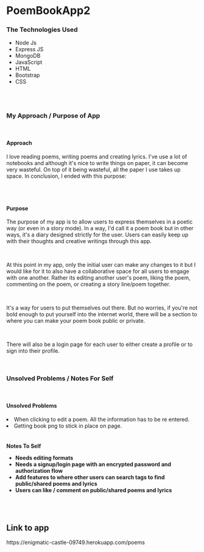 # PoemBookApp2

<h3>The Technologies Used</h3>
<ul>
<li>Node Js</li>
<li>Express JS</li>
<li>MongoDB</li>
<li>JavaScript</li>
<li>HTML</li>
<li>Bootstrap</li>
<li>CSS</li>
</ul>

<br>
<br>

<h3>My Approach / Purpose of App</h3>
<br>
<h4>Approach</h4>
<p>
I love reading poems, writing poems and creating lyrics. I've use a lot of notebooks and although it's nice to write things on paper, it can become very wasteful. On top of it being wasteful, all the paper I use takes up space. In conclusion, I ended with this purpose: 
</p>
<br>
<br>
<h4>Purpose</h4>
<p>The purpose of my app is to allow users to express themselves in a poetic way (or even in a story mode). In a way, I'd call it a poem book but in other ways, it's a diary designed strictly for the user. Users can easily keep up with their thoughts and creative writings through this app.
</p>
<br>
<p>
At this point in my app, only the initial user can make any changes to it but I would like for it to also have a collaborative space for all users to engage with one another. Rather its editing another user's poem, liking the poem, commenting on the poem, or creating a story line/poem together.
</p>
<br>
<p>
It's a way for users to put themselves out there. But no worries, if you're not bold enough to put yourself into the internet world, there will be a section to where you can make your poem book public or private.
</p>
<br>
<p>
There will also be a login page for each user to either create a profile or to sign into their profile.
</p>


<br>



<h3>Unsolved Problems / Notes For Self</h3>
<br>
<h4>Unsolved Problems</h4>
<li>When clicking to edit a poem. All the information has to be re entered.</li>
<li>Getting book png to stick in place on page.</li>
<br>
<h4>Notes To Self
<ul>
<li>Needs editing formats</li>
<li>Needs a signup/login page with an encrypted password and authorization flow</li>
<li>Add features to where other users can search tags to find public/shared poems and lyrics</li>
<li>Users can like / comment on public/shared poems and lyrics</li>
</ul>

<br>
<br>

<h2>Link to app</h2>
https://enigmatic-castle-09749.herokuapp.com/poems
